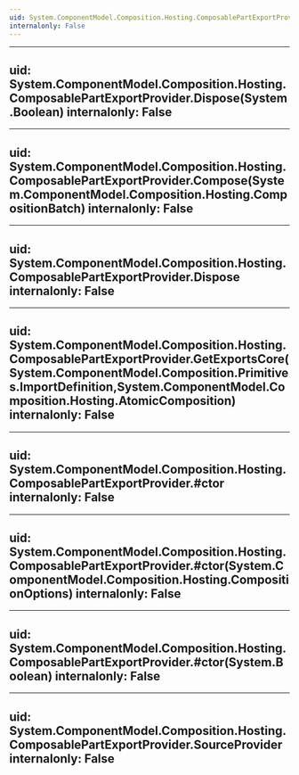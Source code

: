 ```yaml
---
uid: System.ComponentModel.Composition.Hosting.ComposablePartExportProvider
internalonly: False
---
```


---
uid: System.ComponentModel.Composition.Hosting.ComposablePartExportProvider.Dispose(System.Boolean)
internalonly: False
---

---
uid: System.ComponentModel.Composition.Hosting.ComposablePartExportProvider.Compose(System.ComponentModel.Composition.Hosting.CompositionBatch)
internalonly: False
---

---
uid: System.ComponentModel.Composition.Hosting.ComposablePartExportProvider.Dispose
internalonly: False
---

---
uid: System.ComponentModel.Composition.Hosting.ComposablePartExportProvider.GetExportsCore(System.ComponentModel.Composition.Primitives.ImportDefinition,System.ComponentModel.Composition.Hosting.AtomicComposition)
internalonly: False
---

---
uid: System.ComponentModel.Composition.Hosting.ComposablePartExportProvider.#ctor
internalonly: False
---

---
uid: System.ComponentModel.Composition.Hosting.ComposablePartExportProvider.#ctor(System.ComponentModel.Composition.Hosting.CompositionOptions)
internalonly: False
---

---
uid: System.ComponentModel.Composition.Hosting.ComposablePartExportProvider.#ctor(System.Boolean)
internalonly: False
---

---
uid: System.ComponentModel.Composition.Hosting.ComposablePartExportProvider.SourceProvider
internalonly: False
---
